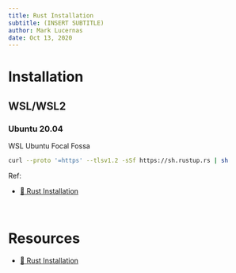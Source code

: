 ```yaml
---
title: Rust Installation
subtitle: (INSERT SUBTITLE)
author: Mark Lucernas
date: Oct 13, 2020
---
```



# Installation

## WSL/WSL2

### Ubuntu 20.04

WSL Ubuntu Focal Fossa

```bash
curl --proto '=https' --tlsv1.2 -sSf https://sh.rustup.rs | sh
```

Ref:

- [📄 Rust Installation](https://www.rust-lang.org/tools/install)


<br>

# Resources

- [📄 Rust Installation](https://www.rust-lang.org/tools/install)
